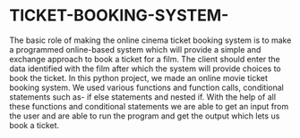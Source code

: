 # TICKET-BOOKING-SYSTEM-
The basic role of making the online cinema ticket booking system is to make a programmed online-based system which will provide a simple and exchange approach to book a ticket for a film. The client should enter the data identified with the film after which the system will provide choices to book the ticket. 
In this python project, we made an online movie ticket booking system. We used various functions and function calls, conditional statements such as- if else statements and nested if. With the help of all these functions and conditional statements we are able to get an input from the user and are able to run the program and get the output which lets us book a ticket. 
 

